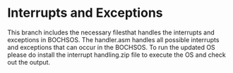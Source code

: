 # Interrupts and Exceptions
This branch includes the necessary filesthat handles the interrupts and exceptions in BOCHSOS.
The handler.asm handles all possible interrupts and exceptions that can occur in the BOCHSOS.
To run the updated OS please do install the interrupt handling.zip file to execute the OS and check out the output.
